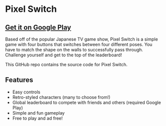 # Pixel Switch
[Get it on Google Play](https://play.google.com/store/apps/details?id=ca.BlankSpace.PixelSwitch)
--------------------
Based off of the popular Japanese TV game show, Pixel Switch is a simple game with four buttons that switches between four different poses. You have to match the shape on the walls to successfully pass through. Challenge yourself and get to the top of the leaderboard!

This GitHub repo contains the source code for Pixel Switch.

Features
--------------------
- Easy controls
- Retro-styled characters (many to choose from!)
- Global leaderboard to compete with friends and others (required Google Play)
- Simple and fun gameplay
- Free to play and ad free!
